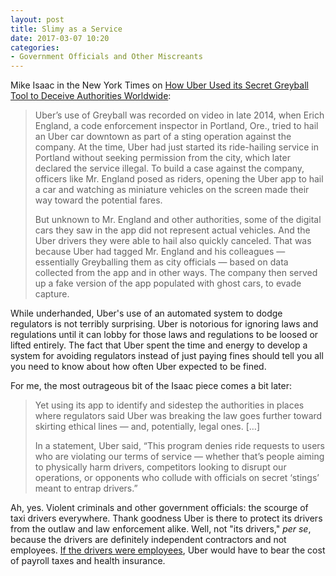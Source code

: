```yaml
---
layout: post
title: Slimy as a Service
date: 2017-03-07 10:20
categories: 
- Government Officials and Other Miscreants
---
```


Mike Isaac in the New York Times on [How Uber Used its Secret Greyball Tool to Deceive Authorities Worldwide](https://www.nytimes.com/2017/03/03/technology/uber-greyball-program-evade-authorities.html):

> Uber’s use of Greyball was recorded on video in late 2014, when Erich England, a code enforcement inspector in Portland, Ore., tried to hail an Uber car downtown as part of a sting operation against the company. At the time, Uber had just started its ride-hailing service in Portland without seeking permission from the city, which later declared the service illegal. To build a case against the company, officers like Mr. England posed as riders, opening the Uber app to hail a car and watching as miniature vehicles on the screen made their way toward the potential fares.
> 
> But unknown to Mr. England and other authorities, some of the digital cars they saw in the app did not represent actual vehicles. And the Uber drivers they were able to hail also quickly canceled. That was because Uber had tagged Mr. England and his colleagues — essentially Greyballing them as city officials — based on data collected from the app and in other ways. The company then served up a fake version of the app populated with ghost cars, to evade capture.

While underhanded, Uber's use of an automated system to dodge regulators is not terribly surprising. Uber is notorious for ignoring laws and regulations until it can lobby for those laws and regulations to be loosed or lifted entirely. The fact that Uber spent the time and energy to develop a system for avoiding regulators instead of just paying fines should tell you all you need to know about how often Uber expected to be fined.

For me, the most outrageous bit of the Isaac piece comes a bit later:

> Yet using its app to identify and sidestep the authorities in places where regulators said Uber was breaking the law goes further toward skirting ethical lines — and, potentially, legal ones. […] 
> 
> In a statement, Uber said, “This program denies ride requests to users who are violating our terms of service — whether that’s people aiming to physically harm drivers, competitors looking to disrupt our operations, or opponents who collude with officials on secret ‘stings’ meant to entrap drivers.”

Ah, yes. Violent criminals and other government officials: the scourge of taxi drivers everywhere. Thank goodness Uber is there to protect its drivers from the outlaw and law enforcement alike. Well, not "its drivers," *per se*, because the drivers are definitely independent contractors and not employees. [If the drivers were employees](http://www.recode.net/2016/4/25/11586386/uber-driver-tips-settlement), Uber would have to bear the cost of payroll taxes and health insurance. 

